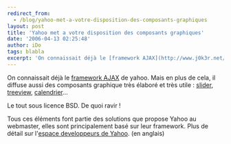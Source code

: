 ```yaml
---
redirect_from:
  - /blog/yahoo-met-a-votre-disposition-des-composants-graphiques
layout: post
title: 'Yahoo met a votre disposition des composants graphiques'
date: '2006-04-13 02:25:48'
author: iDo
tags: blabla
excerpt: 'On connaissait déjà le [framework AJAX](http://www.j0k3r.net/news-yahoo-diffuse-son-framework-ajax-1090.html) de yahoo.   Mais en plus de cela, il diffuse aussi des composants graphique très élaboré et très utile : [slider](http://developer.yahoo.com/yui/slider/index.html), [treeview](http://developer.yahoo.com/yui/treeview/index.html),      ...'
---
```


On connaissait déjà le [framework AJAX](http://www.j0k3r.net/news-yahoo-diffuse-son-framework-ajax-1090.html) de yahoo.   Mais en plus de cela, il diffuse aussi des composants graphique très élaboré et très utile : [slider](http://developer.yahoo.com/yui/slider/index.html), [treeview](http://developer.yahoo.com/yui/treeview/index.html), [calendrier](http://developer.yahoo.com/yui/calendar/index.html)...

Le tout sous licence BSD.   De quoi ravir !

Tous ces éléments font partie des solutions que propose Yahoo au webmaster, elles sont principalement basé sur leur framework.   Plus de détail sur l'[espace developpeurs de Yahoo](http://developer.yahoo.com/yui/). (en anglais)
